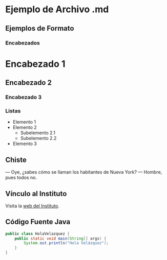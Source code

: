 # Ejemplo de Archivo .md

## Ejemplos de Formato

### Encabezados

# Encabezado 1
## Encabezado 2
### Encabezado 3

### Listas

- Elemento 1
- Elemento 2
  - Subelemento 2.1
  - Subelemento 2.2
- Elemento 3

## Chiste

— Oye, ¿sabes cómo se llaman los habitantes de Nueva York?
— Hombre, pues todos no.

## Vínculo al Instituto

Visita la [web del Instituto](https://iesvelazquez.org/).

## Código Fuente Java

```java
public class HolaVelazquez {
    public static void main(String[] args) {
        System.out.println("Hola Velázquez");
    }
}
